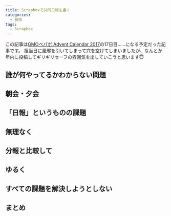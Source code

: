 ```yaml
---
title: Scrapboxで共同日報を書く
categories:
  - 技術
tags:
  - Scrapbox
---
```


この記事は[GMOペパボ Advent Calendar 2017](https://qiita.com/advent-calendar/2017/pepabo)の17日目……になる予定だった記事です。
担当日に風邪を引いてしまって穴を空けてしまいましたが、なんとか年内に投稿してギリギリセーフの雰囲気を出していこうと思います😇

## 誰が何やってるかわからない問題

## 朝会・夕会

## 「日報」というものの課題

## 無理なく

## 分報と比較して

## ゆるく

## すべての課題を解決しようとしない

## まとめ
